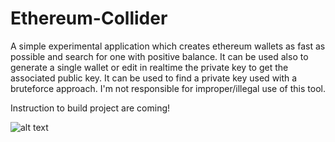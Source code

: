 # Ethereum-Collider
A simple experimental application which creates ethereum wallets as fast as possible and search for one with positive balance. It can be used also to generate a single wallet or edit in realtime the private key to get the associated public key.
It can be used to find a private key used with a bruteforce approach.
I'm not responsible for improper/illegal use of this tool.

Instruction to build project are coming!

![alt text](https://raw.githubusercontent.com/vogtpatrick/Ethereum-Collider/master/demo.jpg)
